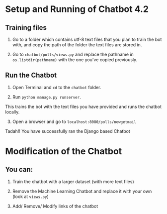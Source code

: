 # Setup and Running of Chatbot 4.2

## Training files
1. Go to a folder which contains utf-8 text files that you plan to train the bot with, and copy the path of the folder the text files are stored in.

2. Go to `chatbot/polls/views.py` and replace the pathname in `os.listdir(pathname)` with the one you've copied previously.

## Run the Chatbot
1. Open Terminal and `cd` to the `chatbot` folder.

2. Run `python manage.py runserver`.

This trains the bot with the text files you have provided and runs the chatbot locally.

3. Open a browser and go to `localhost:8080/polls/newgetmail`

Tadah!! You have successfully ran the Django based Chatbot




# Modification of the Chatbot

## You can:

1. Train the chatbot with a larger dataset (with more text files)

2. Remove the Machine Learning Chatbot and replace it with your own (look at `views.py`)

3. Add/ Remove/ Modify links of the chatbot
